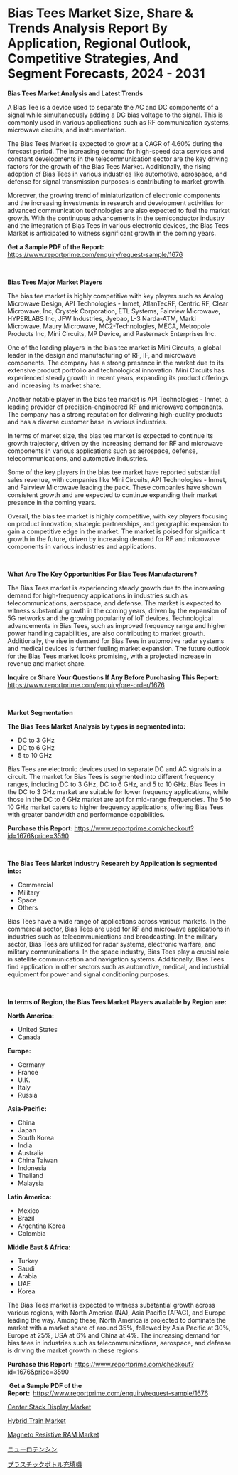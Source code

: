 <p><h1>Bias Tees Market Size, Share & Trends Analysis Report By Application, Regional Outlook, Competitive Strategies, And Segment Forecasts, 2024 - 2031</h1></p><p><strong>Bias Tees Market Analysis and Latest Trends</strong></p>
<p><p>A Bias Tee is a device used to separate the AC and DC components of a signal while simultaneously adding a DC bias voltage to the signal. This is commonly used in various applications such as RF communication systems, microwave circuits, and instrumentation.</p><p>The Bias Tees Market is expected to grow at a CAGR of 4.60% during the forecast period. The increasing demand for high-speed data services and constant developments in the telecommunication sector are the key driving factors for the growth of the Bias Tees Market. Additionally, the rising adoption of Bias Tees in various industries like automotive, aerospace, and defense for signal transmission purposes is contributing to market growth.</p><p>Moreover, the growing trend of miniaturization of electronic components and the increasing investments in research and development activities for advanced communication technologies are also expected to fuel the market growth. With the continuous advancements in the semiconductor industry and the integration of Bias Tees in various electronic devices, the Bias Tees Market is anticipated to witness significant growth in the coming years.</p></p>
<p><strong>Get a Sample PDF of the Report:&nbsp;</strong> <a href="https://www.reportprime.com/enquiry/request-sample/1676">https://www.reportprime.com/enquiry/request-sample/1676</a></p>
<p>&nbsp;</p>
<p><strong>Bias Tees Major Market Players</strong></p>
<p><p>The bias tee market is highly competitive with key players such as Analog Microwave Design, API Technologies - Inmet, AtlanTecRF, Centric RF, Clear Microwave, Inc, Crystek Corporation, ETL Systems, Fairview Microwave, HYPERLABS Inc, JFW Industries, Jyebao, L-3 Narda-ATM, Marki Microwave, Maury Microwave, MC2-Technologies, MECA, Metropole Products Inc, Mini Circuits, MP Device, and Pasternack Enterprises Inc.</p><p>One of the leading players in the bias tee market is Mini Circuits, a global leader in the design and manufacturing of RF, IF, and microwave components. The company has a strong presence in the market due to its extensive product portfolio and technological innovation. Mini Circuits has experienced steady growth in recent years, expanding its product offerings and increasing its market share.</p><p>Another notable player in the bias tee market is API Technologies - Inmet, a leading provider of precision-engineered RF and microwave components. The company has a strong reputation for delivering high-quality products and has a diverse customer base in various industries.</p><p>In terms of market size, the bias tee market is expected to continue its growth trajectory, driven by the increasing demand for RF and microwave components in various applications such as aerospace, defense, telecommunications, and automotive industries.</p><p>Some of the key players in the bias tee market have reported substantial sales revenue, with companies like Mini Circuits, API Technologies - Inmet, and Fairview Microwave leading the pack. These companies have shown consistent growth and are expected to continue expanding their market presence in the coming years.</p><p>Overall, the bias tee market is highly competitive, with key players focusing on product innovation, strategic partnerships, and geographic expansion to gain a competitive edge in the market. The market is poised for significant growth in the future, driven by increasing demand for RF and microwave components in various industries and applications.</p></p>
<p>&nbsp;</p>
<p><strong>What Are The Key Opportunities For Bias Tees Manufacturers?</strong></p>
<p><p>The Bias Tees market is experiencing steady growth due to the increasing demand for high-frequency applications in industries such as telecommunications, aerospace, and defense. The market is expected to witness substantial growth in the coming years, driven by the expansion of 5G networks and the growing popularity of IoT devices. Technological advancements in Bias Tees, such as improved frequency range and higher power handling capabilities, are also contributing to market growth. Additionally, the rise in demand for Bias Tees in automotive radar systems and medical devices is further fueling market expansion. The future outlook for the Bias Tees market looks promising, with a projected increase in revenue and market share.</p></p>
<p><strong>Inquire or Share Your Questions If Any Before Purchasing This Report:</strong> <a href="https://www.reportprime.com/enquiry/pre-order/1676">https://www.reportprime.com/enquiry/pre-order/1676</a></p>
<p>&nbsp;</p>
<p><strong>Market Segmentation</strong></p>
<p><strong>The Bias Tees Market Analysis by types is segmented into:</strong></p>
<p><ul><li>DC to 3 GHz</li><li>DC to 6 GHz</li><li>5 to 10 GHz</li></ul></p>
<p><p>Bias Tees are electronic devices used to separate DC and AC signals in a circuit. The market for Bias Tees is segmented into different frequency ranges, including DC to 3 GHz, DC to 6 GHz, and 5 to 10 GHz. Bias Tees in the DC to 3 GHz market are suitable for lower frequency applications, while those in the DC to 6 GHz market are apt for mid-range frequencies. The 5 to 10 GHz market caters to higher frequency applications, offering Bias Tees with greater bandwidth and performance capabilities.</p></p>
<p><strong>Purchase this Report:&nbsp;</strong><a href="https://www.reportprime.com/checkout?id=1676&price=3590">https://www.reportprime.com/checkout?id=1676&price=3590</a></p>
<p>&nbsp;</p>
<p><strong>The Bias Tees Market Industry Research by Application is segmented into:</strong></p>
<p><ul><li>Commercial</li><li>Military</li><li>Space</li><li>Others</li></ul></p>
<p><p>Bias Tees have a wide range of applications across various markets. In the commercial sector, Bias Tees are used for RF and microwave applications in industries such as telecommunications and broadcasting. In the military sector, Bias Tees are utilized for radar systems, electronic warfare, and military communications. In the space industry, Bias Tees play a crucial role in satellite communication and navigation systems. Additionally, Bias Tees find application in other sectors such as automotive, medical, and industrial equipment for power and signal conditioning purposes.</p></p>
<p>&nbsp;</p>
<p><strong>In terms of Region, the Bias Tees Market Players available by Region are:</strong></p>
<p>
    <p> <strong> North America: </strong>
        <ul>
            <li>United States</li>
            <li>Canada</li>
        </ul>
        </p> 
    <p> <strong> Europe: </strong>
        <ul>
            <li>Germany</li>
            <li>France</li>
            <li>U.K.</li>
            <li>Italy</li>
            <li>Russia</li>
        </ul>
        </p> 
    <p> <strong> Asia-Pacific: </strong>
        <ul>
            <li>China</li>
            <li>Japan</li>
            <li>South Korea</li>
            <li>India</li>
            <li>Australia</li>
            <li>China Taiwan</li>
            <li>Indonesia</li>
            <li>Thailand</li>
            <li>Malaysia</li>
        </ul>
        </p> 
    <p> <strong> Latin America: </strong>
        <ul>
            <li>Mexico</li>
            <li>Brazil</li>
            <li>Argentina Korea</li>
            <li>Colombia</li>
        </ul>
        </p> 
    <p> <strong> Middle East & Africa: </strong>
        <ul>
            <li>Turkey</li>
            <li>Saudi</li>
            <li>Arabia</li>
            <li>UAE</li>
            <li>Korea</li>
        </ul>
    </p>
    </p>
<p><p>The Bias Tees market is expected to witness substantial growth across various regions, with North America (NA), Asia Pacific (APAC), and Europe leading the way. Among these, North America is projected to dominate the market with a market share of around 35%, followed by Asia Pacific at 30%, Europe at 25%, USA at 6% and China at 4%. The increasing demand for bias tees in industries such as telecommunications, aerospace, and defense is driving the market growth in these regions.</p></p>
<p><strong>Purchase this Report: </strong><a href="https://www.reportprime.com/checkout?id=1676&price=3590">https://www.reportprime.com/checkout?id=1676&price=3590</a></p>
<p>&nbsp;<strong>Get a Sample PDF of the Report:&nbsp;&nbsp;</strong><a href="https://www.reportprime.com/enquiry/request-sample/1676">https://www.reportprime.com/enquiry/request-sample/1676</a></p>
<p><strong></strong></p>
<p><p><a href="https://issuu.com/reportprime-2/docs/center-stack-display-market-size-2030.pptx">Center Stack Display Market</a></p><p><a href="https://issuu.com/reportprime-2/docs/hybrid-train-market-size-2030.pptx">Hybrid Train Market</a></p><p><a href="https://github.com/redneck06/Market-Research-Report-List-2/blob/main/magneto-resistive-ram-market.md">Magneto Resistive RAM Market</a></p><p><a href="https://github.com/bucuel854722/Market-Research-Report-List-1/blob/main/25842999987.md">ニューロテンシン</a></p><p><a href="https://github.com/AriMuller2009/Market-Research-Report-List-1/blob/main/83122799988.md">プラスチックボトル充填機</a></p></p>